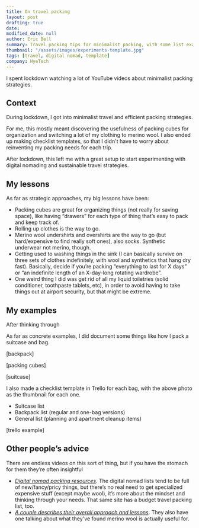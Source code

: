 ```yaml
---
title: On travel packing
layout: post
drafting: true
date: 
modified_date: null
author: Eric Bell
summary: Travel packing tips for minimalist packing, with some list examples.
thumbnail: "/assets/images/experiments-template.jpg"
tags: [travel, digital nomad, template]
company: HyeTech
---
```


I spent lockdown watching a lot of YouTube videos about minimalist packing strategies.

## Context

During lockdown, I got into minimalist travel and efficient packing strategies. 

For me, this mostly meant discovering the usefulness of packing cubes for organization and switching a lot of my clothing to merino wool. I also ended up making checklist templates, so that I didn't have to worry about reinventing my packing needs for each trip.

After lockdown, this left me with a great setup to start experimenting with digital nomading and sustainable travel strategies.

## My lessons

As far as strategic approaches, my big lessons have been:
- Packing cubes are great for organizing things (not really for saving space), like having “drawers” for each type of thing that’s easy to pack and keep track of.
- Rolling up clothes is the way to go.
- Merino wool undershirts and overshirts are the way to go (but hard/expensive to find really soft ones), also socks. Synthetic underwear not merino, though.
- Getting used to washing things in the sink (I can basically survive on three sets of clothes indefinitely, with wool and synthetics that hang dry fast). Basically, decide if you’re packing “everything to last for X days” or “an indefinite length of an X-day-long rotating wardrobe”.
- One weird thing I did was get rid of all my liquid toiletries (solid conditioner, toothpaste tablets, etc), in order to avoid having to take things out at airport security, but that might be extreme.

## My examples

After thinking through

As far as concrete examples, I did document some things like how I pack a suitcase and bag.

[backpack]

[packing cubes]

[suitcase]

I also made a checklist template in Trello for each bag, with the above photo as the thumbnail for each one.
- Suitcase list
- Backpack list (regular and one-bag versions)
- General list (planning and apartment cleanup items)

[trello example]

## Other people’s advice

There are endless videos on this sort of thing, but if you have the stomach for them they’re often insightful
- [*Digital nomad packing resources*](https://packhacker.com/packing-list/digital-nomad/). The digital nomad lists tend to be full of new/fancy/pricy things, but there’s no real need to get specialized expensive stuff (except maybe wool), it’s more about the mindset and thinking through your needs. That same site has a budget travel packing list, too.
- [*A couple describes their overall approach and lessons*](https://youtu.be/M4WxFM2uV2U). They also have one talking about what they've found merino wool is actually useful for.


